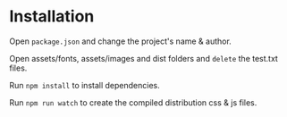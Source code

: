 # Installation

Open ```package.json``` and change the project's name & author.

Open assets/fonts, assets/images and dist folders and ```delete``` the test.txt files.

Run ```npm install``` to install dependencies.

Run ```npm run watch``` to create the compiled distribution css & js files.
